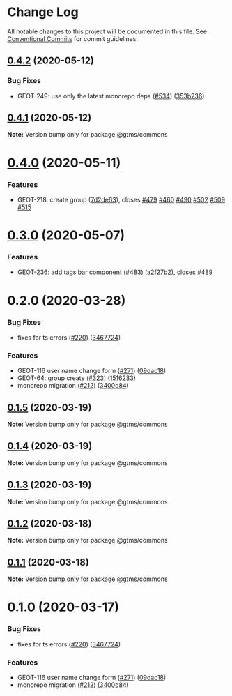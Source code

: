 # Change Log

All notable changes to this project will be documented in this file.
See [Conventional Commits](https://conventionalcommits.org) for commit guidelines.

## [0.4.2](https://github.com/gtms-org/gtms-frontend/compare/@gtms/commons@0.4.1...@gtms/commons@0.4.2) (2020-05-12)


### Bug Fixes

* GEOT-249: use only the latest monorepo deps ([#534](https://github.com/gtms-org/gtms-frontend/issues/534)) ([353b236](https://github.com/gtms-org/gtms-frontend/commit/353b2363f3c4530fa9dc51067c76718445784699))





## [0.4.1](https://github.com/gtms-org/gtms-frontend/compare/@gtms/commons@0.4.0...@gtms/commons@0.4.1) (2020-05-12)

**Note:** Version bump only for package @gtms/commons





# [0.4.0](https://github.com/gtms-org/gtms-frontend/compare/@gtms/commons@0.3.0...@gtms/commons@0.4.0) (2020-05-11)


### Features

* GEOT-218: create group  ([7d2de63](https://github.com/gtms-org/gtms-frontend/commit/7d2de6340d0fbae9a44d685b863a65d699241571)), closes [#479](https://github.com/gtms-org/gtms-frontend/issues/479) [#460](https://github.com/gtms-org/gtms-frontend/issues/460) [#490](https://github.com/gtms-org/gtms-frontend/issues/490) [#502](https://github.com/gtms-org/gtms-frontend/issues/502) [#509](https://github.com/gtms-org/gtms-frontend/issues/509) [#515](https://github.com/gtms-org/gtms-frontend/issues/515)





# [0.3.0](https://github.com/gtms-org/gtms-frontend/compare/@gtms/commons@0.2.0...@gtms/commons@0.3.0) (2020-05-07)

### Features

- GEOT-236: add tags bar component ([#483](https://github.com/gtms-org/gtms-frontend/issues/483)) ([a2f27b2](https://github.com/gtms-org/gtms-frontend/commit/a2f27b2fee260d23bd3f9c6c6e727d1b3470eb3e)), closes [#489](https://github.com/gtms-org/gtms-frontend/issues/489)

# 0.2.0 (2020-03-28)

### Bug Fixes

- fixes for ts errors ([#220](https://github.com/gtms-org/gtms-frontend/issues/220)) ([3467724](https://github.com/gtms-org/gtms-frontend/commit/34677245f46984cc12c11f85e61795510a15c740))

### Features

- GEOT-116 user name change form ([#271](https://github.com/gtms-org/gtms-frontend/issues/271)) ([09dac18](https://github.com/gtms-org/gtms-frontend/commit/09dac183e0bbe1137e25f23f651b731d9ea94bef))
- GEOT-64: group create ([#323](https://github.com/gtms-org/gtms-frontend/issues/323)) ([1516233](https://github.com/gtms-org/gtms-frontend/commit/1516233651b28f40e36145ae7cacb37867e6ef45))
- monorepo migration ([#212](https://github.com/gtms-org/gtms-frontend/issues/212)) ([3400d84](https://github.com/gtms-org/gtms-frontend/commit/3400d84f411612076adba5920af8b323b55f473a))

## [0.1.5](https://github.com/gtms-org/gtms-frontend/compare/@gtms/commons@0.1.4...@gtms/commons@0.1.5) (2020-03-19)

**Note:** Version bump only for package @gtms/commons

## [0.1.4](https://github.com/gtms-org/gtms-frontend/compare/@gtms/commons@0.1.3...@gtms/commons@0.1.4) (2020-03-19)

**Note:** Version bump only for package @gtms/commons

## [0.1.3](https://github.com/gtms-org/gtms-frontend/compare/@gtms/commons@0.1.2...@gtms/commons@0.1.3) (2020-03-19)

**Note:** Version bump only for package @gtms/commons

## [0.1.2](https://github.com/gtms-org/gtms-frontend/compare/@gtms/commons@0.1.1...@gtms/commons@0.1.2) (2020-03-18)

**Note:** Version bump only for package @gtms/commons

## [0.1.1](https://github.com/gtms-org/gtms-frontend/compare/@gtms/commons@0.1.0...@gtms/commons@0.1.1) (2020-03-18)

**Note:** Version bump only for package @gtms/commons

# 0.1.0 (2020-03-17)

### Bug Fixes

- fixes for ts errors ([#220](https://github.com/gtms-org/gtms-frontend/issues/220)) ([3467724](https://github.com/gtms-org/gtms-frontend/commit/34677245f46984cc12c11f85e61795510a15c740))

### Features

- GEOT-116 user name change form ([#271](https://github.com/gtms-org/gtms-frontend/issues/271)) ([09dac18](https://github.com/gtms-org/gtms-frontend/commit/09dac183e0bbe1137e25f23f651b731d9ea94bef))
- monorepo migration ([#212](https://github.com/gtms-org/gtms-frontend/issues/212)) ([3400d84](https://github.com/gtms-org/gtms-frontend/commit/3400d84f411612076adba5920af8b323b55f473a))
